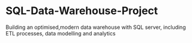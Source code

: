 # SQL-Data-Warehouse-Project
Building an optimised,modern data warehouse with SQL server, including ETL processes, data modelling and analytics
